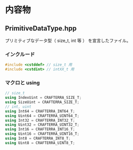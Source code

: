 # 内容物

## PrimitiveDataType.hpp

プリミティブなデータ型（ size_t, int 等 ） を宣言したファイル。

### インクルード

```cpp
#include <cstddef> // size_t 用
#include <cstdint> // intXX_t 用
```

### マクロと using

```cpp
// size_t
using IndexUint = CRAFTERRA_SIZE_T;
using SizeUint = CRAFTERRA_SIZE_T;
// int, uint
using Int64 = CRAFTERRA_INT64_T;
using Uint64 = CRAFTERRA_UINT64_T;
using Int32 = CRAFTERRA_INT32_T;
using Uint32 = CRAFTERRA_UINT32_T;
using Int16 = CRAFTERRA_INT16_T;
using Uint16 = CRAFTERRA_UINT16_T;
using Int8 = CRAFTERRA_INT8_T;
using Uint8 = CRAFTERRA_UINT8_T;
```
